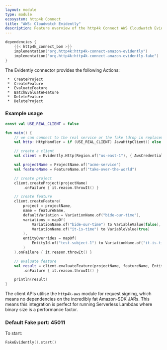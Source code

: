 ```yaml
---
layout: module
type: module
ecosystem: http4k Connect
title: "AWS: Cloudwatch Evidently"
description: Feature overview of the http4k Connect AWS Cloudwatch Evidently modules
---
```


```kotlin
dependencies {
    {{< http4k_connect_bom >}}
    implementation("org.http4k:http4k-connect-amazon-evidently")
    implementation("org.http4k:http4k-connect-amazon-evidently-fake")
}
```


The Evidently connector provides the following Actions:

     *  CreateProject
     *  CreateFeature
     *  EvaluateFeature
     *  BatchEvaluateFeature
     *  DeleteFeature
     *  DeleteProject

### Example usage

```kotlin
const val USE_REAL_CLIENT = false

fun main() {
    // we can connect to the real service or the fake (drop in replacement)
    val http: HttpHandler = if (USE_REAL_CLIENT) JavaHttpClient() else FakeEvidently()

    // create a client
    val client = Evidently.Http(Region.of("us-east-1"), { AwsCredentials("accessKeyId", "secretKey") }, http.debug())

    val projectName = ProjectName.of("acme-service")
    val featureName = FeatureName.of("take-over-the-world")

    // create project
    client.createProject(projectName)
        .onFailure { it.reason.throwIt() }

    // create feature
    client.createFeature(
        project = projectName,
        name = featureName,
        defaultVariation = VariationName.of("bide-our-time"),
        variations = mapOf(
            VariationName.of("bide-our-time") to VariableValue(false),
            VariationName.of("it-is-time") to VariableValue(true)
        ),
        entityOverrides = mapOf(
            EntityId.of("test-subject-1") to VariationName.of("it-is-time")
        )
    ).onFailure { it.reason.throwIt() }

    // evaluate feature
    val result = client.evaluateFeature(projectName, featureName, EntityId.of("test-subject-2"))
        .onFailure { it.reason.throwIt() }

    println(result)
}
```

The client APIs utilise the `http4k-aws` module for request signing, which means no dependencies on the incredibly fat
Amazon-SDK JARs. This means this integration is perfect for running Serverless Lambdas where binary size is a
performance factor.

### Default Fake port: 45011

To start:

```kotlin
FakeEvidently().start()
```
